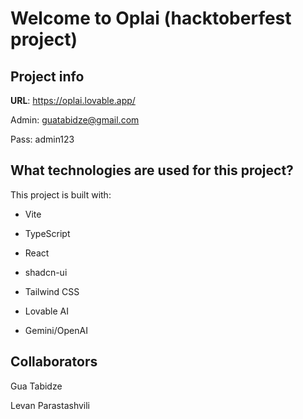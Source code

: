 # Welcome to Oplai (hacktoberfest project)

## Project info

**URL**: https://oplai.lovable.app/

Admin: guatabidze@gmail.com

Pass: admin123

## What technologies are used for this project?

This project is built with:

- Vite
- TypeScript
- React
- shadcn-ui
- Tailwind CSS

- Lovable AI
- Gemini/OpenAI

## Collaborators

Gua Tabidze

Levan Parastashvili
